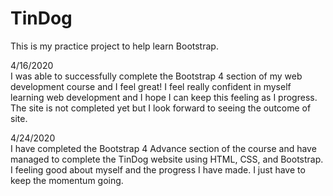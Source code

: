 # TinDog
This is my practice project to help learn Bootstrap.

4/16/2020 <br>
I was able to successfully complete the Bootstrap 4 section of my web development course and I feel great! I feel really confident in myself learning web development and I hope I can keep this feeling as I progress. The site is not completed yet but I look forward to seeing the outcome of site.  

4/24/2020 <br>
I have completed the Bootstrap 4 Advance section of the course and have managed to complete the TinDog website using HTML, CSS, and Bootstrap.  I feeling good about myself and the progress I have made.  I just have to keep the momentum going.
